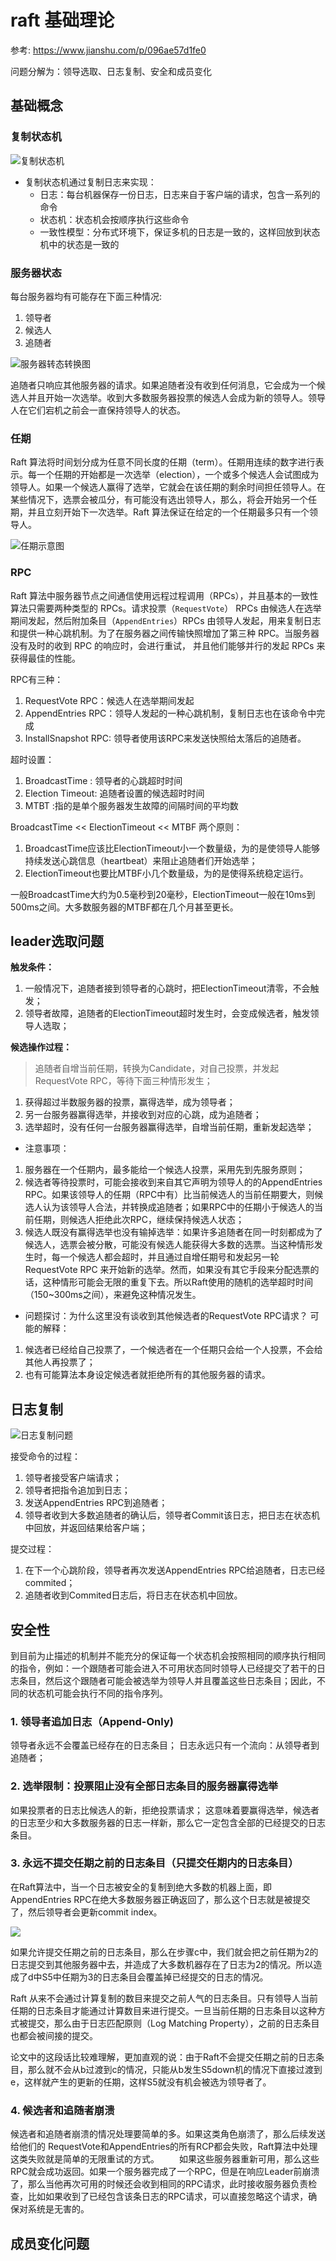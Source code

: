 # raft 基础理论

参考: https://www.jianshu.com/p/096ae57d1fe0



问题分解为：领导选取、日志复制、安全和成员变化



## 基础概念

### 复制状态机

![复制状态机](https://upload-images.jianshu.io/upload_images/3412164-922866cdd2dd47c6.png)

- 复制状态机通过复制日志来实现：
  - 日志：每台机器保存一份日志，日志来自于客户端的请求，包含一系列的命令
  - 状态机：状态机会按顺序执行这些命令
  - 一致性模型：分布式环境下，保证多机的日志是一致的，这样回放到状态机中的状态是一致的



### 服务器状态

每台服务器均有可能存在下面三种情况:

1. 领导者
2. 候选人
3. 追随者

![服务器转态转换图](https://upload-images.jianshu.io/upload_images/3412164-07ae960bce59aab5.png)

追随者只响应其他服务器的请求。如果追随者没有收到任何消息，它会成为一个候选人并且开始一次选举。收到大多数服务器投票的候选人会成为新的领导人。领导人在它们宕机之前会一直保持领导人的状态。



### 任期

Raft 算法将时间划分成为任意不同长度的任期（term）。任期用连续的数字进行表示。每一个任期的开始都是一次选举（election），一个或多个候选人会试图成为领导人。如果一个候选人赢得了选举，它就会在该任期的剩余时间担任领导人。在某些情况下，选票会被瓜分，有可能没有选出领导人，那么，将会开始另一个任期，并且立刻开始下一次选举。Raft 算法保证在给定的一个任期最多只有一个领导人。

![任期示意图](https://upload-images.jianshu.io/upload_images/3412164-d67cbaab1479a864.png)

### RPC

Raft 算法中服务器节点之间通信使用远程过程调用（RPCs），并且基本的一致性算法只需要两种类型的 RPCs。请求投票（`RequestVote`） RPCs 由候选人在选举期间发起，然后附加条目（`AppendEntries`）RPCs 由领导人发起，用来复制日志和提供一种心跳机制。为了在服务器之间传输快照增加了第三种 RPC。当服务器没有及时的收到 RPC 的响应时，会进行重试， 并且他们能够并行的发起 RPCs 来获得最佳的性能。

RPC有三种：

1. RequestVote RPC：候选人在选举期间发起
2. AppendEntries RPC：领导人发起的一种心跳机制，复制日志也在该命令中完成
3. InstallSnapshot RPC: 领导者使用该RPC来发送快照给太落后的追随者。

超时设置：

1. BroadcastTime :  领导者的心跳超时时间
2. Election Timeout: 追随者设置的候选超时时间
3. MTBT :指的是单个服务器发生故障的间隔时间的平均数

BroadcastTime << ElectionTimeout << MTBF
 两个原则：

1. BroadcastTime应该比ElectionTimeout小一个数量级，为的是使领导人能够持续发送心跳信息（heartbeat）来阻止追随者们开始选举；
2. ElectionTimeout也要比MTBF小几个数量级，为的是使得系统稳定运行。

一般BroadcastTime大约为0.5毫秒到20毫秒，ElectionTimeout一般在10ms到500ms之间。大多数服务器的MTBF都在几个月甚至更长。



## leader选取问题

**触发条件：**

1. 一般情况下，追随者接到领导者的心跳时，把ElectionTimeout清零，不会触发；
2. 领导者故障，追随者的ElectionTimeout超时发生时，会变成候选者，触发领导人选取；



**候选操作过程：**

> 追随者自增当前任期，转换为Candidate，对自己投票，并发起RequestVote RPC，等待下面三种情形发生；

1. 获得超过半数服务器的投票，赢得选举，成为领导者；
2. 另一台服务器赢得选举，并接收到对应的心跳，成为追随者；
3. 选举超时，没有任何一台服务器赢得选举，自增当前任期，重新发起选举；



- 注意事项：

1. 服务器在一个任期内，最多能给一个候选人投票，采用先到先服务原则；
2. 候选者等待投票时，可能会接收到来自其它声明为领导人的的AppendEntries RPC。如果该领导人的任期（RPC中有）比当前候选人的当前任期要大，则候选人认为该领导人合法，并转换成追随者；如果RPC中的任期小于候选人的当前任期，则候选人拒绝此次RPC，继续保持候选人状态；
3. 候选人既没有赢得选举也没有输掉选举：如果许多追随者在同一时刻都成为了候选人，选票会被分散，可能没有候选人能获得大多数的选票。当这种情形发生时，每一个候选人都会超时，并且通过自增任期号和发起另一轮 RequestVote RPC 来开始新的选举。然而，如果没有其它手段来分配选票的话，这种情形可能会无限的重复下去。所以Raft使用的随机的选举超时时间（150~300ms之间），来避免这种情况发生。

- 问题探讨：为什么这里没有谈收到其他候选者的RequestVote RPC请求？
   可能的解释：

1. 候选者已经给自己投票了，一个候选者在一个任期只会给一个人投票，不会给其他人再投票了；
2. 也有可能算法本身设定候选者就拒绝所有的其他服务器的请求。



## 日志复制

![日志复制问题](https://upload-images.jianshu.io/upload_images/3412164-7bfb13d382599f65.png)

接受命令的过程：

1. 领导者接受客户端请求；
2. 领导者把指令追加到日志；
3. 发送AppendEntries RPC到追随者；
4. 领导者收到大多数追随者的确认后，领导者Commit该日志，把日志在状态机中回放，并返回结果给客户端；



提交过程：

1. 在下一个心跳阶段，领导者再次发送AppendEntries RPC给追随者，日志已经commited；
2. 追随者收到Commited日志后，将日志在状态机中回放。



## 安全性

到目前为止描述的机制并不能充分的保证每一个状态机会按照相同的顺序执行相同的指令，例如：一个跟随者可能会进入不可用状态同时领导人已经提交了若干的日志条目，然后这个跟随者可能会被选举为领导人并且覆盖这些日志条目；因此，不同的状态机可能会执行不同的指令序列。

### 1. 领导者追加日志（Append-Only)

领导者永远不会覆盖已经存在的日志条目；
日志永远只有一个流向：从领导者到追随者；

### 2. 选举限制：投票阻止没有全部日志条目的服务器赢得选举

如果投票者的日志比候选人的新，拒绝投票请求；
这意味着要赢得选举，候选者的日志至少和大多数服务器的日志一样新，那么它一定包含全部的已经提交的日志条目。

### 3. 永远不提交任期之前的日志条目（只提交任期内的日志条目）

在Raft算法中，当一个日志被安全的复制到绝大多数的机器上面，即AppendEntries RPC在绝大多数服务器正确返回了，那么这个日志就是被提交了，然后领导者会更新commit index。

![](https://upload-images.jianshu.io/upload_images/3412164-45a235af7798e8f2.png)

如果允许提交任期之前的日志条目，那么在步骤c中，我们就会把之前任期为2的日志提交到其他服务器中去，并造成了大多数机器存在了日志为2的情况。所以造成了d中S5中任期为3的日志条目会覆盖掉已经提交的日志的情况。

Raft 从来不会通过计算复制的数目来提交之前人气的日志条目。只有领导人当前任期的日志条目才能通过计算数目来进行提交。一旦当前任期的日志条目以这种方式被提交，那么由于日志匹配原则（Log Matching Property），之前的日志条目也都会被间接的提交。

论文中的这段话比较难理解，更加直观的说：由于Raft不会提交任期之前的日志条目，那么就不会从b过渡到c的情况，只能从b发生S5down机的情况下直接过渡到e，这样就产生的更新的任期，这样S5就没有机会被选为领导者了。

### 4. 候选者和追随者崩溃

候选者和追随者崩溃的情况处理要简单的多。如果这类角色崩溃了，那么后续发送给他们的 RequestVote和AppendEntries的所有RCP都会失败，Raft算法中处理这类失败就是简单的无限重试的方式。
 　　如果这些服务器重新可用，那么这些RPC就会成功返回。如果一个服务器完成了一个RPC，但是在响应Leader前崩溃了，那么当他再次可用的时候还会收到相同的RPC请求，此时接收服务器负责检查，比如如果收到了已经包含该条日志的RPC请求，可以直接忽略这个请求，确保对系统是无害的。



## 成员变化问题

